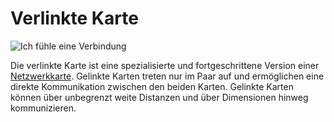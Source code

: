 # Verlinkte Karte

![Ich fühle eine Verbindung](oredict:opencomputers:linkedCard)

Die verlinkte Karte ist eine spezialisierte und fortgeschrittene Version einer [Netzwerkkarte](lanCard.md). Gelinkte Karten treten nur im Paar auf und ermöglichen eine direkte Kommunikation zwischen den beiden Karten. Gelinkte Karten können über unbegrenzt weite Distanzen und über Dimensionen hinweg kommunizieren.
